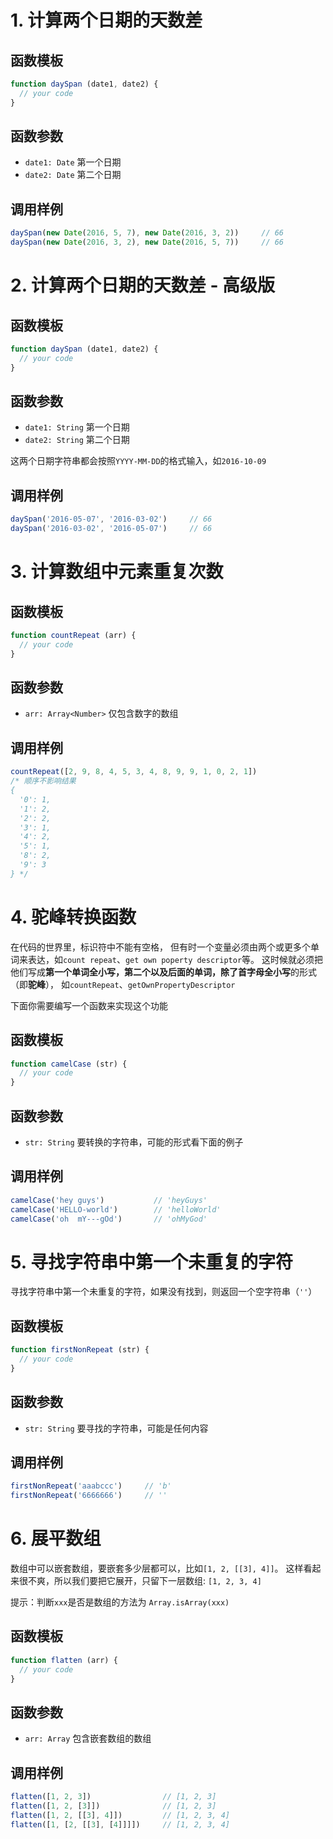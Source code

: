 # 1. 计算两个日期的天数差

## 函数模板
```javascript
function daySpan (date1, date2) {
  // your code
}
```

## 函数参数
* `date1: Date` 第一个日期
* `date2: Date` 第二个日期

## 调用样例
```javascript
daySpan(new Date(2016, 5, 7), new Date(2016, 3, 2))     // 66
daySpan(new Date(2016, 3, 2), new Date(2016, 5, 7))     // 66
```

# 2. 计算两个日期的天数差 - 高级版

## 函数模板
```javascript
function daySpan (date1, date2) {
  // your code
}
```

## 函数参数
* `date1: String` 第一个日期
* `date2: String` 第二个日期

这两个日期字符串都会按照`YYYY-MM-DD`的格式输入，如`2016-10-09`

## 调用样例
```javascript
daySpan('2016-05-07', '2016-03-02')     // 66
daySpan('2016-03-02', '2016-05-07')     // 66
```

# 3. 计算数组中元素重复次数

## 函数模板
```javascript
function countRepeat (arr) {
  // your code
}
```

## 函数参数
* `arr: Array<Number>` 仅包含数字的数组

## 调用样例
```javascript
countRepeat([2, 9, 8, 4, 5, 3, 4, 8, 9, 9, 1, 0, 2, 1])
/* 顺序不影响结果
{
  '0': 1,
  '1': 2,
  '2': 2,
  '3': 1,
  '4': 2,
  '5': 1,
  '8': 2,
  '9': 3
} */
```

# 4. 驼峰转换函数

在代码的世界里，标识符中不能有空格，
但有时一个变量必须由两个或更多个单词来表达，如`count repeat`、`get own poperty descriptor`等。
这时候就必须把他们写成**第一个单词全小写，第二个以及后面的单词，除了首字母全小写**的形式（即**驼峰**），
如`countRepeat`、`getOwnPropertyDescriptor`

下面你需要编写一个函数来实现这个功能

## 函数模板
```javascript
function camelCase (str) {
  // your code
}
```

## 函数参数
* `str: String` 要转换的字符串，可能的形式看下面的例子

## 调用样例
```javascript
camelCase('hey guys')           // 'heyGuys'
camelCase('HELLO-world')        // 'helloWorld'
camelCase('oh  mY---gOd')       // 'ohMyGod'
```

# 5. 寻找字符串中第一个未重复的字符

寻找字符串中第一个未重复的字符，如果没有找到，则返回一个空字符串（`''`）

## 函数模板
```javascript
function firstNonRepeat (str) {
  // your code
}
```

## 函数参数
* `str: String` 要寻找的字符串，可能是任何内容

## 调用样例
```javascript
firstNonRepeat('aaabccc')     // 'b'
firstNonRepeat('6666666')     // ''
```

# 6. 展平数组

数组中可以嵌套数组，要嵌套多少层都可以，比如`[1, 2, [[3], 4]]`。
这样看起来很不爽，所以我们要把它展开，只留下一层数组: `[1, 2, 3, 4]`

提示：判断`xxx`是否是数组的方法为 `Array.isArray(xxx)`

## 函数模板
```javascript
function flatten (arr) {
  // your code
}
```

## 函数参数
* `arr: Array` 包含嵌套数组的数组

## 调用样例
```javascript
flatten([1, 2, 3])                // [1, 2, 3]
flatten([1, 2, [3]])              // [1, 2, 3]
flatten([1, 2, [[3], 4]])         // [1, 2, 3, 4]
flatten([1, [2, [[3], [4]]]])     // [1, 2, 3, 4]
```